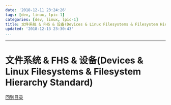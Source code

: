 ```yaml
---
date: '2018-12-11 23:24:26'
tags: [dev, linux, lpic-1]
categories: [dev, linux, lpic-1]
title: 文件系统 & FHS & 设备(Devices & Linux Filesystems & Filesystem Hierarchy Standard)
updated: '2018-12-13 23:30:43'
...
```

---
# 文件系统 & FHS & 设备(Devices & Linux Filesystems & Filesystem Hierarchy Standard)
<!-- MarkdownTOC -->

<!-- /MarkdownTOC -->
[回到目录](../index.md)

